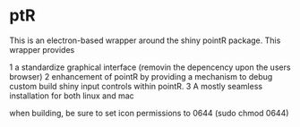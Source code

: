 # ptR
This is an electron-based wrapper around the shiny pointR package. This wrapper provides

1 a standardize graphical interface (removin the depencency upon the users browser)
2 enhancement of pointR by providing a mechanism to debug custom build shiny input controls within pointR. 
3 A mostly seamless installation for both linux and mac


when building, be sure to set icon permissions to 0644 (sudo chmod 0644)
